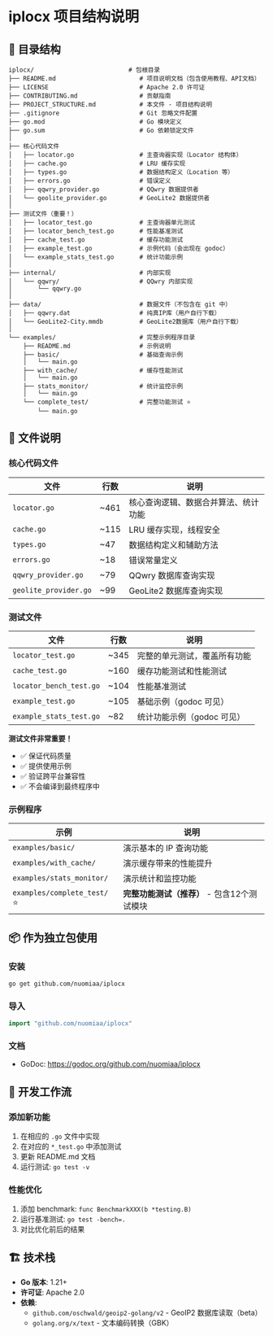 # iplocx 项目结构说明

## 📁 目录结构

```
iplocx/                          # 包根目录
├── README.md                       # 项目说明文档（包含使用教程、API文档）
├── LICENSE                         # Apache 2.0 许可证
├── CONTRIBUTING.md                 # 贡献指南
├── PROJECT_STRUCTURE.md            # 本文件 - 项目结构说明
├── .gitignore                      # Git 忽略文件配置
├── go.mod                          # Go 模块定义
├── go.sum                          # Go 依赖锁定文件
│
├── 核心代码文件
│   ├── locator.go                  # 主查询器实现（Locator 结构体）
│   ├── cache.go                    # LRU 缓存实现
│   ├── types.go                    # 数据结构定义（Location 等）
│   ├── errors.go                   # 错误定义
│   ├── qqwry_provider.go           # QQwry 数据提供者
│   └── geolite_provider.go         # GeoLite2 数据提供者
│
├── 测试文件（重要！）
│   ├── locator_test.go             # 主查询器单元测试
│   ├── locator_bench_test.go       # 性能基准测试
│   ├── cache_test.go               # 缓存功能测试
│   ├── example_test.go             # 示例代码（会出现在 godoc）
│   └── example_stats_test.go       # 统计功能示例
│
├── internal/                       # 内部实现
│   └── qqwry/                      # QQwry 内部实现
│       └── qqwry.go
│
├── data/                           # 数据文件（不包含在 git 中）
│   ├── qqwry.dat                   # 纯真IP库（用户自行下载）
│   └── GeoLite2-City.mmdb          # GeoLite2数据库（用户自行下载）
│
└── examples/                       # 完整示例程序目录
    ├── README.md                   # 示例说明
    ├── basic/                      # 基础查询示例
    │   └── main.go
    ├── with_cache/                 # 缓存性能测试
    │   └── main.go
    ├── stats_monitor/              # 统计监控示例
    │   └── main.go
    └── complete_test/              # 完整功能测试 ⭐
        └── main.go
```

## 📝 文件说明

### 核心代码文件

| 文件 | 行数 | 说明 |
|------|------|------|
| `locator.go` | ~461 | 核心查询逻辑、数据合并算法、统计功能 |
| `cache.go` | ~115 | LRU 缓存实现，线程安全 |
| `types.go` | ~47 | 数据结构定义和辅助方法 |
| `errors.go` | ~18 | 错误常量定义 |
| `qqwry_provider.go` | ~79 | QQwry 数据库查询实现 |
| `geolite_provider.go` | ~99 | GeoLite2 数据库查询实现 |

### 测试文件

| 文件 | 行数 | 说明 |
|------|------|------|
| `locator_test.go` | ~345 | 完整的单元测试，覆盖所有功能 |
| `cache_test.go` | ~160 | 缓存功能测试和性能测试 |
| `locator_bench_test.go` | ~104 | 性能基准测试 |
| `example_test.go` | ~105 | 基础示例（godoc 可见）|
| `example_stats_test.go` | ~82 | 统计功能示例（godoc 可见）|

**测试文件非常重要！**
- ✅ 保证代码质量
- ✅ 提供使用示例
- ✅ 验证跨平台兼容性
- ✅ 不会编译到最终程序中

### 示例程序

| 示例 | 说明 |
|------|------|
| `examples/basic/` | 演示基本的 IP 查询功能 |
| `examples/with_cache/` | 演示缓存带来的性能提升 |
| `examples/stats_monitor/` | 演示统计和监控功能 |
| `examples/complete_test/` ⭐ | **完整功能测试（推荐）** - 包含12个测试模块 |

## 📦 作为独立包使用

### 安装

```bash
go get github.com/nuomiaa/iplocx
```

### 导入

```go
import "github.com/nuomiaa/iplocx"
```

### 文档

- GoDoc: https://godoc.org/github.com/nuomiaa/iplocx

## 🔧 开发工作流

### 添加新功能

1. 在相应的 `.go` 文件中实现
2. 在对应的 `*_test.go` 中添加测试
3. 更新 README.md 文档
4. 运行测试: `go test -v`

### 性能优化

1. 添加 benchmark: `func BenchmarkXXX(b *testing.B)`
2. 运行基准测试: `go test -bench=.`
3. 对比优化前后的结果

## 🏗️ 技术栈

- **Go 版本**: 1.21+
- **许可证**: Apache 2.0
- **依赖**:
  - `github.com/oschwald/geoip2-golang/v2` - GeoIP2 数据库读取（beta）
  - `golang.org/x/text` - 文本编码转换（GBK）
